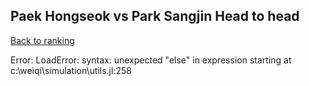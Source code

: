 ## Paek Hongseok vs Park Sangjin Head to head

[Back to ranking](../../index.md)




Error: LoadError: syntax: unexpected "else"
in expression starting at c:\weiqi\simulation\utils.jl:258




